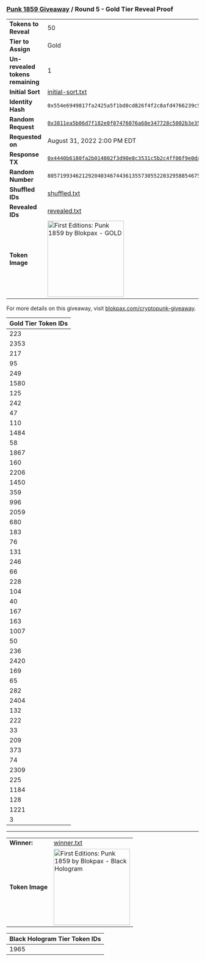 ### [Punk 1859 Giveaway](../README.md) / Round 5 - Gold Tier Reveal Proof

|||
|---|---|
| **Tokens to Reveal** | 50 |
| **Tier to Assign** | Gold |
| **Un-revealed tokens remaining** | 1 |
| **Initial Sort** | [initial-sort.txt](./initial-sort.txt) |
| **Identity Hash** | `0x554e6949817fa2425a5f1bd0cd826f4f2c8afd4766239c51849c5f07d1beb6a8` |
| **Random Request** | [`0x3811ea5b06d7f182e0f07476076a68e347728c5002b3e352fb62433245f4517d`](https://etherscan.io/tx/0x3811ea5b06d7f182e0f07476076a68e347728c5002b3e352fb62433245f4517d) |
| **Requested on** | August 31, 2022 2:00 PM EDT |
| **Response TX** | [`0x4440b6180fa2b014802f3d90e8c3531c5b2c4ff06f9e0da5e5103684ea840380`](https://etherscan.io/tx/0x4440b6180fa2b014802f3d90e8c3531c5b2c4ff06f9e0da5e5103684ea840380) |
| **Random Number** | `80571993462129204034674436135573055220329588546753821221249684179298485775752` |
| **Shuffled IDs** | [shuffled.txt](./shuffled.txt) |
| **Revealed IDs** | [revealed.txt](./revealed.txt) |
| **Token Image** | <img src="https://punk1859-giveaway-token-images.blokpax.com/gold.jpg" height="200" alt="First Editions: Punk 1859 by Blokpax - GOLD" /> |

For more details on this giveaway, visit [blokpax.com/cryptopunk-giveaway](https://blokpax.com/cryptopunk-giveaway).

| Gold Tier Token IDs |
|---|
|  223  |
|  2353  |
|  217  |
|  95  |
|  249  |
|  1580  |
|  125  |
|  242  |
|  47  |
|  110  |
|  1484  |
|  58  |
|  1867  |
|  160  |
|  2206  |
|  1450  |
|  359  |
|  996  |
|  2059  |
|  680  |
|  183  |
|  76  |
|  131  |
|  246  |
|  66  |
|  228  |
|  104  |
|  40  |
|  167  |
|  163  |
|  1007  |
|  50  |
|  236  |
|  2420  |
|  169  |
|  65  |
|  282  |
|  2404  |
|  132  |
|  222  |
|  33  |
|  209  |
|  373  |
|  74  |
|  2309  |
|  225  |
|  1184  |
|  128  |
|  1221  |
|  3  |

---

|||
|---|---|
|**Winner:**|[winner.txt](./winner.txt)
| **Token Image** | <img src="https://punk1859-giveaway-token-images.blokpax.com/black.jpg" height="200" alt="First Editions: Punk 1859 by Blokpax - Black Hologram" /> |

| Black Hologram Tier Token IDs |
|---|
|  1965  |